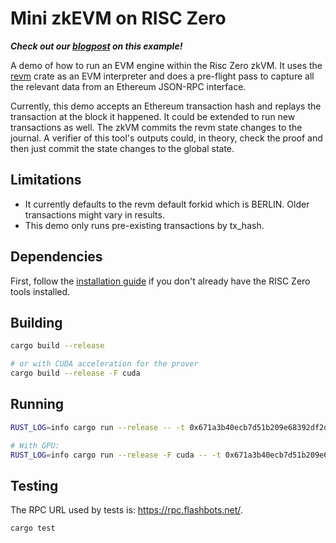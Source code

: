 # Mini zkEVM on RISC Zero

***Check out our [blogpost](https://www.risczero.com/news/continuations) on this example!***

A demo of how to run an EVM engine within the Risc Zero zkVM. It uses the [revm](https://crates.io/crates/revm) crate as an EVM interpreter and does a pre-flight pass to capture all the relevant data from an Ethereum JSON-RPC interface.

Currently, this demo accepts an Ethereum transaction hash and replays the transaction at the block it happened. It could be extended to run new transactions as well. The zkVM commits the revm state changes to the journal. A verifier of this tool's outputs could, in theory, check the proof and then just commit the state changes to the global state.

## Limitations

* It currently defaults to the revm default forkid which is BERLIN. Older transactions might vary in results.
* This demo only runs pre-existing transactions by tx_hash.

## Dependencies

First, follow the [installation guide] if you don't already have the RISC Zero tools installed.

[installation guide]: https://dev.risczero.com/api/zkvm/quickstart

## Building

```bash
cargo build --release

# or with CUDA acceleration for the prover
cargo build --release -F cuda
```

## Running

```bash
RUST_LOG=info cargo run --release -- -t 0x671a3b40ecb7d51b209e68392df2d38c098aae03febd3a88be0f1fa77725bbd7 -r <RPC_URL_HERE>

# With GPU:
RUST_LOG=info cargo run --release -F cuda -- -t 0x671a3b40ecb7d51b209e68392df2d38c098aae03febd3a88be0f1fa77725bbd7 -r <RPC_URL_HERE>
```

## Testing

The RPC URL used by tests is: https://rpc.flashbots.net/.

```bash
cargo test
```
